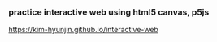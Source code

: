 ### practice interactive web using html5 canvas, p5js
https://kim-hyunjin.github.io/interactive-web
